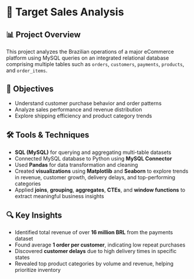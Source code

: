 # 🛒 Target Sales Analysis

## 📊 Project Overview  
This project analyzes the Brazilian operations of a major eCommerce platform using MySQL queries on an integrated relational database comprising multiple tables such as `orders`, `customers`, `payments`, `products`, and `order_items`.

## 🎯 Objectives  
- Understand customer purchase behavior and order patterns  
- Analyze sales performance and revenue distribution  
- Explore shipping efficiency and product category trends  

## 🛠️ Tools & Techniques  
- **SQL (MySQL)** for querying and aggregating multi-table datasets  
- Connected MySQL database to Python using **MySQL Connector**  
- Used **Pandas** for data transformation and cleaning  
- Created **visualizations** using **Matplotlib** and **Seaborn** to explore trends in revenue, customer growth, delivery delays, and top-performing categories  
- Applied **joins**, **grouping**, **aggregates**, **CTEs**, and **window functions** to extract meaningful business insights  

## 🔍 Key Insights  
- Identified total revenue of over **16 million BRL** from the payments dataset  
- Found average **1 order per customer**, indicating low repeat purchases  
- Discovered **customer delays** due to high delivery times in specific states  
- Revealed top product categories by volume and revenue, helping prioritize inventory  
